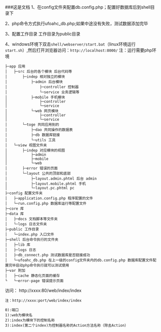 ###这是文档
1、在config文件夹配置db.config.php；配置好数据库后到shell目录下

2、php命令方式执行ufoahc_db.php;如果中途没有失败，测试数据添加完毕

3、配置工作目录 工作目录为public目录

4、windows环境下双击`shell/webserver/start.bat`（linux环境运行`start.sh`）,然后打开浏览器访问：`http://localhost:8000/`
注：运行需要php环境


    ├─app 应用
    │   ├─src 后台的各个模块 后台代码等
    │       ├─indep 相对独立的模块
    │           ├─admin 后台模块
    │               ├─controller 控制器
    │               └─service 业务逻辑等
    │           ├─mobile 手机模块
    │               ├─controller
    │               └─service
    │           └─web 网页模块
    │               ├─controller
    │               └─service
    │       └─toge 共同应用到的
    │           ├─dao 共同操作的数据表
    │           ├─db 数据库链接
    │           └─utils 工具
    │   └─view 视图文件夹
    │       ├─indep 对应模块的视图
    │           ├─admin
    │           ├─mobile
    │           └─web
    │       ├─error 错误的页面
    │       └─layout 公共的顶部和底部
    │           ├─layout.admin.phtml 后台 admin
    │           ├─layout.mobile.phtml 手机
    │           └─layout.pc.phtml pc
    ├─config 配置文件夹
    │   ├─application.config.php 程序配置的文件
    │   └─run.config.php 数据库运行等配置文件
    ├─core 库
    ├─data 库
    │   ├─docs 文档脚本等文件夹
    │   └─logs 日志文件夹
    ├─public 工作目录
    │   └─index.php 入口文件
    ├─shell 后台命令执行的文件夹
    │   ├─lib 库
    │   ├─logs 日志
    │   ├─db_connect.php 测试数据库是否链接成功 
    │   └─ufoahc_db.php 在上一级的config文件夹内的db.config.php 数据库配置文件配置完毕启动php命令执行就可以测试使用
    ├─var 附加
    │   ├─cache 静态化页面的缓存
    └   └─error-page 错误提示页面

访问：
    http://xxxx:80/web/index/index

    注：http://xxxx:port/web/index/index
    
    0):端口
    1):web为模块名
    2):index为模块下的控制名称
    3):index(第二个index)为控制器名称的Action方法名称（除去Action）

